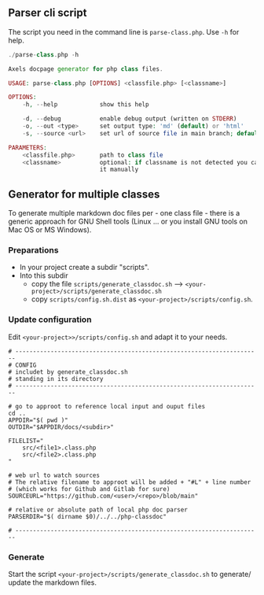 ## Parser cli script

The script you need in the command line is `parse-class.php`. Use `-h` for help.

```php
./parse-class.php -h

Axels docpage generator for php class files.

USAGE: parse-class.php [OPTIONS] <classfile.php> [<classname>]

OPTIONS:
    -h, --help            show this help

    -d, --debug           enable debug output (written on STDERR)
    -o, --out <type>      set output type: 'md' (default) or 'html'
    -s, --source <url>    set url of source file in main branch; default: none

PARAMETERS:
    <classfile.php>       path to class file
    <classname>           optional: if classname is not detected you can set 
                          it manually

```

## Generator for multiple classes

To generate multiple markdown doc files per - one class file - there is a generic approach for GNU Shell tools (Linux ... or you install GNU tools on Mac OS or MS Windows).

### Preparations

* In your project create a subdir "scripts".
* Into this subdir 
  * copy the file `scripts/generate_classdoc.sh` --> `<your-project>/scripts/generate_classdoc.sh`
  * copy `scripts/config.sh.dist` as `<your-project>/scripts/config.sh`.

### Update configuration

Edit `<your-project>>/scripts/config.sh` and adapt it to your needs.

```shell
# ----------------------------------------------------------------------
# CONFIG
# includet by generate_classdoc.sh
# standing in its directory
# ----------------------------------------------------------------------

# go to approot to reference local input and ouput files
cd ..
APPDIR="$( pwd )"
OUTDIR="$APPDIR/docs/<subdir>"

FILELIST="
    src/<file1>.class.php
    src/<file2>.class.php
"

# web url to watch sources
# The relative filename to approot will be added + "#L" + line number
# (which works for Github and Gitlab for sure)
SOURCEURL="https://github.com/<user>/<repo>/blob/main"

# relative or absolute path of local php doc parser
PARSERDIR="$( dirname $0)/../../php-classdoc"

# ----------------------------------------------------------------------
```

### Generate

Start the script `<your-project>/scripts/generate_classdoc.sh` to generate/ update the markdown files.
